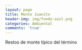 ```yaml
---
layout: page
title: Monte Juanito
header-img: img/fondo-azul.png
categories: Ambiental
comments: 'true'
---
```



Restos de monte típico del término

<div class="photos">
</div>
